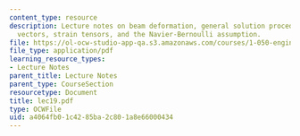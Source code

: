 ```yaml
---
content_type: resource
description: Lecture notes on beam deformation, general solution procedure, displacement
  vectors, strain tensors, and the Navier-Bernoulli assumption.
file: https://ol-ocw-studio-app-qa.s3.amazonaws.com/courses/1-050-engineering-mechanics-i-fall-2007/a4064fb01c4285ba2c801a8e66000434_lec19.pdf
file_type: application/pdf
learning_resource_types:
- Lecture Notes
parent_title: Lecture Notes
parent_type: CourseSection
resourcetype: Document
title: lec19.pdf
type: OCWFile
uid: a4064fb0-1c42-85ba-2c80-1a8e66000434
---
```

